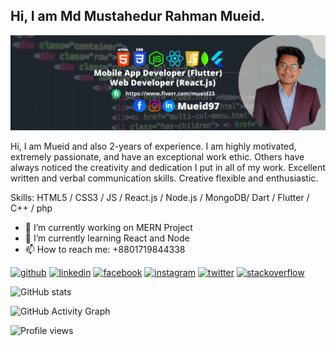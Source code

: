 ## Hi, I am Md Mustahedur Rahman Mueid.
![](https://raw.githubusercontent.com/Mueid97/Mueid97/main/Neon%20Green%20and%20White%20Professional%20LinkedIn%20Banner.png)

Hi, I am Mueid and also 2-years of experience. I am highly motivated, extremely passionate, and have an exceptional work ethic. Others have always noticed the creativity and dedication I put in all of my work. Excellent written and verbal communication skills. Creative flexible and enthusiastic.

Skills: HTML5 / CSS3 / JS / React.js / Node.js / MongoDB/ Dart / Flutter / C++ / php

- 🔭 I’m currently working on MERN Project 
- 🌱 I’m currently learning React and Node 
- 📫 How to reach me: +8801719844338 


[<img src='https://cdn.jsdelivr.net/npm/simple-icons@3.0.1/icons/github.svg' alt='github' height='40'>](https://github.com/Mueid97)  [<img src='https://cdn.jsdelivr.net/npm/simple-icons@3.0.1/icons/linkedin.svg' alt='linkedin' height='40'>](https://www.linkedin.com/in/www.linkedin.com/in/mueid97/)  [<img src='https://cdn.jsdelivr.net/npm/simple-icons@3.0.1/icons/facebook.svg' alt='facebook' height='40'>](https://www.facebook.com/https://www.facebook.com/Mueid97)  [<img src='https://cdn.jsdelivr.net/npm/simple-icons@3.0.1/icons/instagram.svg' alt='instagram' height='40'>](https://www.instagram.com/mueid97/)  [<img src='https://cdn.jsdelivr.net/npm/simple-icons@3.0.1/icons/twitter.svg' alt='twitter' height='40'>](https://twitter.com/mueid97)  [<img src='https://cdn.jsdelivr.net/npm/simple-icons@3.0.1/icons/stackoverflow.svg' alt='stackoverflow' height='40'>](https://stackoverflow.com/users/mueid97)  

![GitHub stats](https://github-readme-stats.vercel.app/api?username=Mueid97&show_icons=true&theme=radical)

![GitHub Activity Graph](https://activity-graph.herokuapp.com/graph?username=Mueid97)  

![Profile views](https://gpvc.arturio.dev/Mueid97)  
